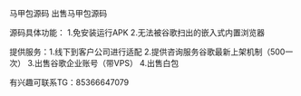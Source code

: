 马甲包源码 出售马甲包源码

源码具体功能： 1.免安装运行APK 2.无法被谷歌扫出的嵌入式内置浏览器

提供服务：1.线下到客户公司进行适配 2.提供咨询服务谷歌最新上架机制（500一次） 3.出售谷歌企业账号（带VPS） 4.出售白包

有兴趣可联系TG：85366647079

